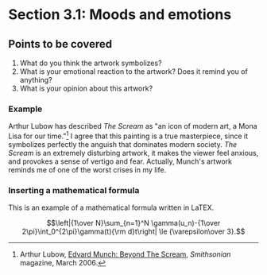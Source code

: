 # Section 3.1: Moods and emotions

## Points to be covered

1. What do you think the artwork symbolizes?
2. What is your emotional reaction to the artwork? Does it remind you of anything?
3. What is your opinion about this artwork? 

### Example
Arthur Lubow has described _The Scream_ as "an icon of modern art, a Mona Lisa for our time."[^1] I agree that this painting is a true masterpiece, since it symbolizes perfectly the anguish that dominates modern society. _The Scream_ is an extremely disturbing artwork, it makes the viewer feel anxious, and provokes a sense of vertigo and fear. Actually, Munch's artwork reminds me of one of the worst crises in my life.

[^1]: Arthur Lubow, [Edvard Munch: Beyond The Scream](http://www.smithsonianmag.com/arts-culture/edvard-munch-beyond-the-scream-111810150/), _Smithsonian_ magazine, March 2006.

### Inserting a mathematical formula
This is an example of a mathematical formula written in LaTEX.

$$\left|{1\over N}\sum_{n=1}^N \gamma(u_n)-{1\over 2\pi}\int_0^{2\pi}\gamma(t){\rm d}t\right| \le {\varepsilon\over 3}.$$
